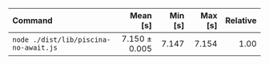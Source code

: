 | Command | Mean [s] | Min [s] | Max [s] | Relative |
|:---|---:|---:|---:|---:|
| `node ./dist/lib/piscina-no-await.js` | 7.150 ± 0.005 | 7.147 | 7.154 | 1.00 |
